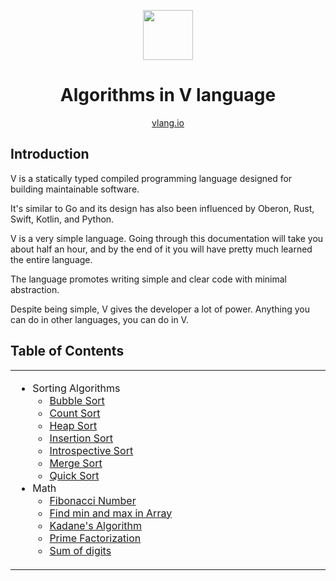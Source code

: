 <div align="center">
<p>
    <img width="80" src="https://raw.githubusercontent.com/donnisnoni95/v-logo/master/dist/v-logo.svg?sanitize=true">
</p>
<h1>Algorithms in V language</h1>

[vlang.io](https://vlang.io)

</div>

## Introduction

V is a statically typed compiled programming language designed for building maintainable software.

It's similar to Go and its design has also been influenced by Oberon, Rust, Swift,
Kotlin, and Python.

V is a very simple language. Going through this documentation will take you about half an hour,
and by the end of it you will have pretty much learned the entire language.

The language promotes writing simple and clear code with minimal abstraction.

Despite being simple, V gives the developer a lot of power. Anything you can do in other languages,
you can do in V.

## Table of Contents

<table>
    <tr><td width=50% valign=top>
        
* Sorting Algorithms
    * [Bubble Sort](https://github.com/Alfex4936/V-algorithms/blob/master/sorting/bubble_sort.v)
    * [Count Sort](https://github.com/Alfex4936/V-algorithms/blob/master/sorting/count_sort.v)
    * [Heap Sort](https://github.com/Alfex4936/V-algorithms/blob/master/sorting/heap_sort.v)
    * [Insertion Sort](https://github.com/Alfex4936/V-algorithms/blob/master/sorting/insertion_sort.v)
    * [Introspective Sort](https://github.com/Alfex4936/V-algorithms/blob/master/sorting/intro_sort.v)
    * [Merge Sort](https://github.com/Alfex4936/V-algorithms/blob/master/sorting/merge_sort.v)
    * [Quick Sort](https://github.com/Alfex4936/V-algorithms/blob/master/sorting/quick_sort.v)
* Math
    * [Fibonacci Number](https://github.com/Alfex4936/V-algorithms/blob/master/maths/fibo_memoize.v)
    * [Find min and max in Array](https://github.com/Alfex4936/V-algorithms/blob/master/maths/find_min_max.v)
    * [Kadane's Algorithm](https://github.com/Alfex4936/V-algorithms/blob/master/maths/kadane_algorithm.v)
    * [Prime Factorization](https://github.com/Alfex4936/V-algorithms/blob/master/maths/kadane_algorithm.v)
    * [Sum of digits](https://github.com/Alfex4936/V-algorithms/blob/master/maths/sum_of_digits.v)
</td></tr>
</table>
